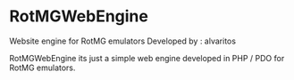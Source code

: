 RotMGWebEngine
==============

Website engine for RotMG emulators
Developed by : alvaritos

RotMGWebEngine its just a simple web engine developed in PHP / PDO for RotMG emulators.
